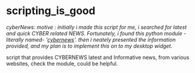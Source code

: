 # scripting_is_good
*cyberNews:* 
  _motive : initially i made this script for me, i searched for latest and quick CYBER related NEWS. Fortunately, i found this python module -literally named- '[cybernews](https://pypi.org/project/cybernews/)'.
  then i neately presented the information provided, and my plan is to implement this on to my desktop widget._
  
  script that provides CYBERNEWS latest and Informative news, from various websites, check the module, could be helpful.
